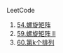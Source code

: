 LeetCode
1. [54.螺旋矩阵](https://leetcode-cn.com/problems/spiral-matrix/)
2. [59.螺旋矩阵 II](https://leetcode-cn.com/problems/spiral-matrix-ii/)
3. [60.第k个排列](https://leetcode-cn.com/problems/permutation-sequence/)
